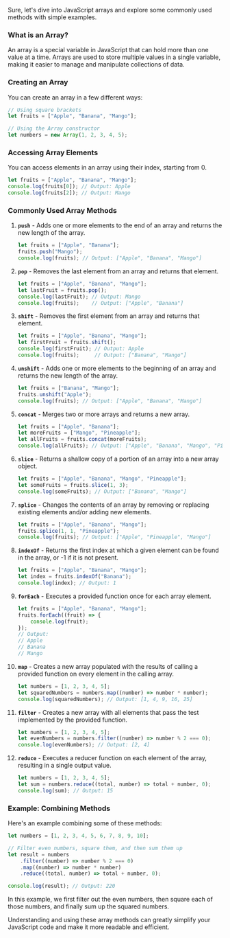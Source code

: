 Sure, let's dive into JavaScript arrays and explore some commonly used methods with simple examples.

### What is an Array?

An array is a special variable in JavaScript that can hold more than one value at a time. Arrays are used to store multiple values in a single variable, making it easier to manage and manipulate collections of data.

### Creating an Array

You can create an array in a few different ways:

```javascript
// Using square brackets
let fruits = ["Apple", "Banana", "Mango"];

// Using the Array constructor
let numbers = new Array(1, 2, 3, 4, 5);
```

### Accessing Array Elements

You can access elements in an array using their index, starting from 0.

```javascript
let fruits = ["Apple", "Banana", "Mango"];
console.log(fruits[0]); // Output: Apple
console.log(fruits[2]); // Output: Mango
```

### Commonly Used Array Methods

1. **`push`** - Adds one or more elements to the end of an array and returns the new length of the array.

    ```javascript
    let fruits = ["Apple", "Banana"];
    fruits.push("Mango");
    console.log(fruits); // Output: ["Apple", "Banana", "Mango"]
    ```

2. **`pop`** - Removes the last element from an array and returns that element.

    ```javascript
    let fruits = ["Apple", "Banana", "Mango"];
    let lastFruit = fruits.pop();
    console.log(lastFruit); // Output: Mango
    console.log(fruits);    // Output: ["Apple", "Banana"]
    ```

3. **`shift`** - Removes the first element from an array and returns that element.

    ```javascript
    let fruits = ["Apple", "Banana", "Mango"];
    let firstFruit = fruits.shift();
    console.log(firstFruit); // Output: Apple
    console.log(fruits);     // Output: ["Banana", "Mango"]
    ```

4. **`unshift`** - Adds one or more elements to the beginning of an array and returns the new length of the array.

    ```javascript
    let fruits = ["Banana", "Mango"];
    fruits.unshift("Apple");
    console.log(fruits); // Output: ["Apple", "Banana", "Mango"]
    ```

5. **`concat`** - Merges two or more arrays and returns a new array.

    ```javascript
    let fruits = ["Apple", "Banana"];
    let moreFruits = ["Mango", "Pineapple"];
    let allFruits = fruits.concat(moreFruits);
    console.log(allFruits); // Output: ["Apple", "Banana", "Mango", "Pineapple"]
    ```

6. **`slice`** - Returns a shallow copy of a portion of an array into a new array object.

    ```javascript
    let fruits = ["Apple", "Banana", "Mango", "Pineapple"];
    let someFruits = fruits.slice(1, 3);
    console.log(someFruits); // Output: ["Banana", "Mango"]
    ```

7. **`splice`** - Changes the contents of an array by removing or replacing existing elements and/or adding new elements.

    ```javascript
    let fruits = ["Apple", "Banana", "Mango"];
    fruits.splice(1, 1, "Pineapple");
    console.log(fruits); // Output: ["Apple", "Pineapple", "Mango"]
    ```

8. **`indexOf`** - Returns the first index at which a given element can be found in the array, or -1 if it is not present.

    ```javascript
    let fruits = ["Apple", "Banana", "Mango"];
    let index = fruits.indexOf("Banana");
    console.log(index); // Output: 1
    ```

9. **`forEach`** - Executes a provided function once for each array element.

    ```javascript
    let fruits = ["Apple", "Banana", "Mango"];
    fruits.forEach((fruit) => {
        console.log(fruit);
    });
    // Output:
    // Apple
    // Banana
    // Mango
    ```

10. **`map`** - Creates a new array populated with the results of calling a provided function on every element in the calling array.

    ```javascript
    let numbers = [1, 2, 3, 4, 5];
    let squaredNumbers = numbers.map((number) => number * number);
    console.log(squaredNumbers); // Output: [1, 4, 9, 16, 25]
    ```

11. **`filter`** - Creates a new array with all elements that pass the test implemented by the provided function.

    ```javascript
    let numbers = [1, 2, 3, 4, 5];
    let evenNumbers = numbers.filter((number) => number % 2 === 0);
    console.log(evenNumbers); // Output: [2, 4]
    ```

12. **`reduce`** - Executes a reducer function on each element of the array, resulting in a single output value.

    ```javascript
    let numbers = [1, 2, 3, 4, 5];
    let sum = numbers.reduce((total, number) => total + number, 0);
    console.log(sum); // Output: 15
    ```

### Example: Combining Methods

Here's an example combining some of these methods:

```javascript
let numbers = [1, 2, 3, 4, 5, 6, 7, 8, 9, 10];

// Filter even numbers, square them, and then sum them up
let result = numbers
    .filter((number) => number % 2 === 0)
    .map((number) => number * number)
    .reduce((total, number) => total + number, 0);

console.log(result); // Output: 220
```

In this example, we first filter out the even numbers, then square each of those numbers, and finally sum up the squared numbers.

Understanding and using these array methods can greatly simplify your JavaScript code and make it more readable and efficient.